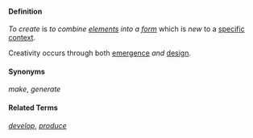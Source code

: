 #### Definition

*To create* is *to combine [elements](https://github.com/gcassel/Modular-Organization-Terminology/blob/master/terms/element.md) into a [form](https://github.com/gcassel/Modular-Organization-Terminology/blob/master/terms/form.md)* which is *new* to a [specific](https://github.com/gcassel/Modular-Organization-Terminology/blob/master/terms/specific.md) [context](https://github.com/gcassel/Modular-Organization-Terminology/blob/master/terms/context.md).

Creativity occurs through both [emergence](https://github.com/gcassel/Modular-Organization-Terminology/blob/master/terms/emergence.md) *and* [design](https://github.com/gcassel/Modular-Organization-Terminology/blob/master/terms/design.md).

#### Synonyms

*make*, *generate*

#### Related Terms

*[develop](https://github.com/gcassel/Modular-Organization-Terminology/blob/master/terms/develop.md)*, *[produce](https://github.com/gcassel/Modular-Organization-Terminology/blob/master/terms/produce.md)*
